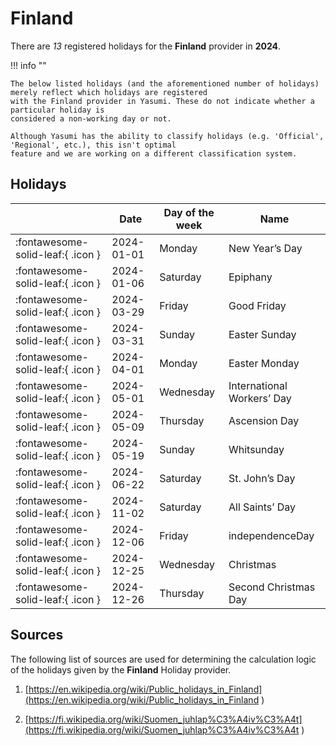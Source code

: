 # Finland

There are _13_ registered holidays for the **Finland** provider in **2024**.

!!! info ""

    The below listed holidays (and the aforementioned number of holidays) merely reflect which holidays are registered
    with the Finland provider in Yasumi. These do not indicate whether a particular holiday is
    considered a non-working day or not.

    Although Yasumi has the ability to classify holidays (e.g. 'Official', 'Regional', etc.), this isn't optimal
    feature and we are working on a different classification system.

## Holidays

|     | Date | Day of the week | Name |
| --- | ---- | --------------- | ---- |
| :fontawesome-solid-leaf:{ .icon } | 2024-01-01 | Monday | New Year’s Day |
| :fontawesome-solid-leaf:{ .icon } | 2024-01-06 | Saturday | Epiphany |
| :fontawesome-solid-leaf:{ .icon } | 2024-03-29 | Friday | Good Friday |
| :fontawesome-solid-leaf:{ .icon } | 2024-03-31 | Sunday | Easter Sunday |
| :fontawesome-solid-leaf:{ .icon } | 2024-04-01 | Monday | Easter Monday |
| :fontawesome-solid-leaf:{ .icon } | 2024-05-01 | Wednesday | International Workers’ Day |
| :fontawesome-solid-leaf:{ .icon } | 2024-05-09 | Thursday | Ascension Day |
| :fontawesome-solid-leaf:{ .icon } | 2024-05-19 | Sunday | Whitsunday |
| :fontawesome-solid-leaf:{ .icon } | 2024-06-22 | Saturday | St. John’s Day |
| :fontawesome-solid-leaf:{ .icon } | 2024-11-02 | Saturday | All Saints’ Day |
| :fontawesome-solid-leaf:{ .icon } | 2024-12-06 | Friday | independenceDay |
| :fontawesome-solid-leaf:{ .icon } | 2024-12-25 | Wednesday | Christmas |
| :fontawesome-solid-leaf:{ .icon } | 2024-12-26 | Thursday | Second Christmas Day |

## Sources

The following list of sources are used for determining the calculation logic of
the holidays given by the **Finland** Holiday provider.


1. [https://en.wikipedia.org/wiki/Public_holidays_in_Finland](https://en.wikipedia.org/wiki/Public_holidays_in_Finland )
   
1. [https://fi.wikipedia.org/wiki/Suomen_juhlap%C3%A4iv%C3%A4t](https://fi.wikipedia.org/wiki/Suomen_juhlap%C3%A4iv%C3%A4t )
   